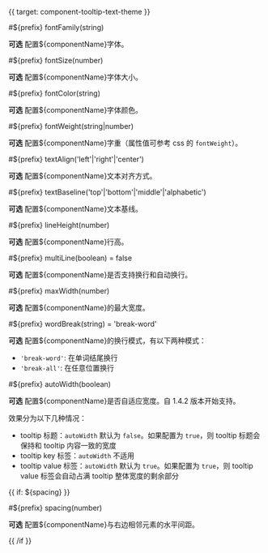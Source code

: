 {{ target: component-tooltip-text-theme }}

<!-- ITooltipTextTheme -->

#${prefix} fontFamily(string)

**可选** 配置${componentName}字体。

#${prefix} fontSize(number)

**可选** 配置${componentName}字体大小。

#${prefix} fontColor(string)

**可选** 配置${componentName}字体颜色。

#${prefix} fontWeight(string|number)

**可选** 配置${componentName}字重（属性值可参考 css 的 `fontWeight`）。

#${prefix} textAlign('left'|'right'|'center')

**可选** 配置${componentName}文本对齐方式。

#${prefix} textBaseline('top'|'bottom'|'middle'|'alphabetic')

**可选** 配置${componentName}文本基线。

#${prefix} lineHeight(number)

**可选** 配置${componentName}行高。

#${prefix} multiLine(boolean) = false

**可选** 配置${componentName}是否支持换行和自动换行。

#${prefix} maxWidth(number)

**可选** 配置${componentName}的最大宽度。

#${prefix} wordBreak(string) = 'break-word'

**可选** 配置${componentName}的换行模式，有以下两种模式：

- `'break-word'`: 在单词结尾换行
- `'break-all'`: 在任意位置换行

#${prefix} autoWidth(boolean)

**可选** 配置${componentName}是否自适应宽度。自 1.4.2 版本开始支持。

效果分为以下几种情况：

- tooltip 标题：`autoWidth` 默认为 `false`。如果配置为 `true`，则 tooltip 标题会保持和 tooltip 内容一致的宽度
- tooltip key 标签：`autoWidth` 不适用
- tooltip value 标签：`autoWidth` 默认为 `true`。如果配置为 `true`，则 tooltip value 标签会自动占满 tooltip 整体宽度的剩余部分

{{ if: ${spacing} }}

#${prefix} spacing(number)

**可选** 配置${componentName}与右边相邻元素的水平间距。

{{ /if }}
